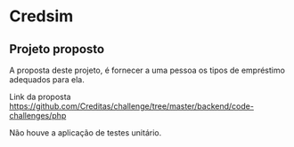 # Credsim

## Projeto proposto

A proposta deste projeto, é fornecer a uma pessoa os tipos de empréstimo adequados para ela.

Link da proposta https://github.com/Creditas/challenge/tree/master/backend/code-challenges/php

Não houve a aplicação de testes unitário.

